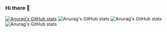 ### Hi there 👋

<!--
**xfelipetavares/xfelipetavares** is a ✨ _special_ ✨ repository because its `README.md` (this file) appears on your GitHub profile.

Here are some ideas to get you started:

- 🔭 I’m currently working on ...
- 🌱 I’m currently learning ...
- 👯 I’m looking to collaborate on ...
- 🤔 I’m looking for help with ...
- 💬 Ask me about ...
- 📫 How to reach me: ...
- 😄 Pronouns: ...
- ⚡ Fun fact: ...
-->

[![Anurag's GitHub stats](https://github-readme-stats.vercel.app/api?username=xfelipetavares)](https://github.com/anuraghazra/github-readme-stats)
![Anurag's GitHub stats](https://github-readme-stats.vercel.app/api?username=xfelipetavares&count_private=true)
![Anurag's GitHub stats](https://github-readme-stats.vercel.app/api?username=xfelipetavares&show_icons=true)
![Anurag's GitHub stats](https://github-readme-stats.vercel.app/api?username=xfelipetavares&show_icons=true&theme=dracula)


